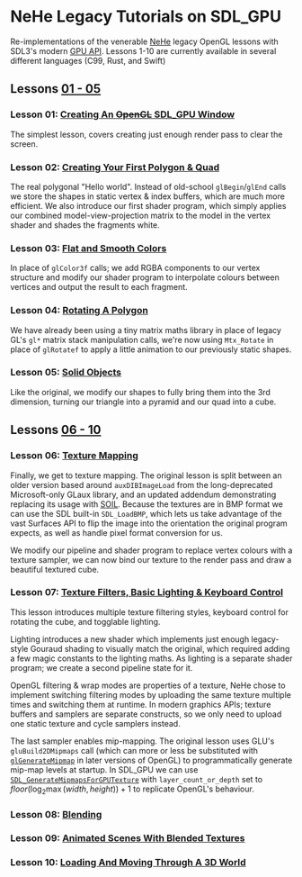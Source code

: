 # NeHe Legacy Tutorials on SDL_GPU #

Re-implementations of the venerable [NeHe](https://nehe.gamedev.net/) legacy OpenGL
lessons with SDL3's modern [GPU API](https://wiki.libsdl.org/SDL3/CategoryGPU).
Lessons 1-10 are currently available in several different languages (C99, Rust,
and Swift)

## Lessons [01 - 05](https://nehe.gamedev.net/tutorial/lessons_01__05/22004/) ##

### Lesson 01: [Creating An ~~OpenGL~~ SDL_GPU Window](https://nehe.gamedev.net/tutorial/creating_an_opengl_window_(win32)/13001/) ###
The simplest lesson, covers creating just enough render pass to clear the
screen.

### Lesson 02: [Creating Your First Polygon & Quad](https://nehe.gamedev.net/tutorial/your_first_polygon/13002/) ###
The real polygonal "Hello world".
Instead of old-school `glBegin`/`glEnd` calls we store the shapes in static
vertex & index buffers, which are much more efficient. We also introduce our
first shader program, which simply applies our combined model-view-projection
matrix to the model in the vertex shader and shades the fragments white.

### Lesson 03: [Flat and Smooth Colors](https://nehe.gamedev.net/tutorial/adding_colour/13003/) ###
In place of `glColor3f` calls; we add RGBA components to our vertex structure
and modify our shader program to interpolate colours between vertices and
output the result to each fragment.

### Lesson 04: [Rotating A Polygon](https://nehe.gamedev.net/tutorial/rotation/14001/) ###
We have already been using a tiny matrix maths library in place of legacy GL's
`gl*` matrix stack manipulation calls, we're now using `Mtx_Rotate` in place of
`glRotatef` to apply a little animation to our previously static shapes.

### Lesson 05: [Solid Objects](https://nehe.gamedev.net/tutorial/3d_shapes/10035/) ###
Like the original, we modify our shapes to fully bring them into the 3rd
dimension, turning our triangle into a pyramid and our quad into a cube.

## Lessons [06 - 10](https://nehe.gamedev.net/tutorial/lessons_06__10/17010/) ##

### Lesson 06: [Texture Mapping](https://nehe.gamedev.net/tutorial/texture_mapping/12038/) ###
Finally, we get to texture mapping. The original lesson is split between an
older version based around `auxDIBImageLoad` from the long-deprecated
Microsoft-only GLaux library, and an updated addendum demonstrating
replacing its usage with [SOIL](https://github.com/SpartanJ/SOIL2). Because
the textures are in BMP format we can use the SDL built-in `SDL_LoadBMP`,
which lets us take advantage of the vast Surfaces API to flip the image into
the orientation the original program expects, as well as handle pixel format
conversion for us.

We modify our pipeline and shader program to replace vertex colours with a
texture sampler, we can now bind our texture to the render pass and draw a
beautiful textured cube.

### Lesson 07: [Texture Filters, Basic Lighting & Keyboard Control](https://nehe.gamedev.net/tutorial/texture_filters,_lighting_&_keyboard_control/15002/) ###
This lesson introduces multiple texture filtering styles, keyboard control for
rotating the cube, and togglable lighting.

Lighting introduces a new shader which implements just enough legacy-style
Gouraud shading to visually match the original, which required adding a few
magic constants to the lighting maths. As lighting is a separate shader
program; we create a second pipeline state for it.

OpenGL filtering & wrap modes are properties of a texture, NeHe chose to
implement switching filtering modes by uploading the same texture multiple
times and switching them at runtime. In modern graphics APIs; texture buffers
and samplers are separate constructs, so we only need to upload one static
texture and cycle samplers instead.

The last sampler enables mip-mapping. The original lesson uses GLU's
`gluBuild2DMipmaps` call (which can more or less be substituted with
[`glGenerateMipmap`](https://registry.khronos.org/OpenGL-Refpages/gl4/html/glGenerateMipmap.xhtml)
in later versions of OpenGL) to programmatically generate mip-map levels at
startup. In SDL_GPU we can use
[`SDL_GenerateMipmapsForGPUTexture`](https://wiki.libsdl.org/SDL3/SDL_GenerateMipmapsForGPUTexture)
with `layer_count_or_depth` set to $floor(\log_2\max(width,height))+1$ to
replicate OpenGL's behaviour.

### Lesson 08: [Blending](https://nehe.gamedev.net/tutorial/blending/16001/) ###
### Lesson 09: [Animated Scenes With Blended Textures](https://nehe.gamedev.net/tutorial/moving_bitmaps_in_3d_space/17001/) ###
### Lesson 10: [Loading And Moving Through A 3D World](https://nehe.gamedev.net/tutorial/loading_and_moving_through_a_3d_world/22003/) ###
